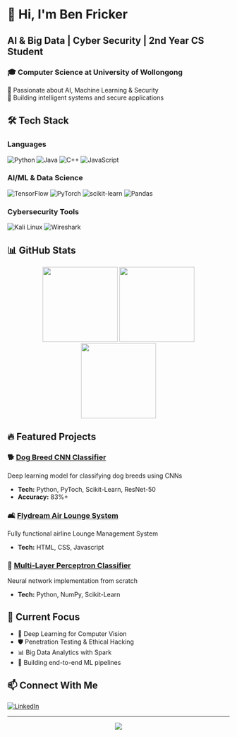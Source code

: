 # 👋 Hi, I'm Ben Fricker

## **AI & Big Data | Cyber Security | 2nd Year CS Student**

### 🎓 Computer Science at University of Wollongong

🔐 Passionate about AI, Machine Learning & Security  
🚀 Building intelligent systems and secure applications

## 🛠️ Tech Stack

### Languages
![Python](https://img.shields.io/badge/Python-3776AB?style=for-the-badge&logo=python&logoColor=white)
![Java](https://img.shields.io/badge/Java-ED8B00?style=for-the-badge&logo=openjdk&logoColor=white)
![C++](https://img.shields.io/badge/C++-00599C?style=for-the-badge&logo=cplusplus&logoColor=white)
![JavaScript](https://img.shields.io/badge/JavaScript-F7DF1E?style=for-the-badge&logo=javascript&logoColor=black)

### AI/ML & Data Science
![TensorFlow](https://img.shields.io/badge/TensorFlow-FF6F00?style=for-the-badge&logo=tensorflow&logoColor=white)
![PyTorch](https://img.shields.io/badge/PyTorch-EE4C2C?style=for-the-badge&logo=pytorch&logoColor=white)
![scikit-learn](https://img.shields.io/badge/scikit--learn-F7931E?style=for-the-badge&logo=scikit-learn&logoColor=white)
![Pandas](https://img.shields.io/badge/Pandas-150458?style=for-the-badge&logo=pandas&logoColor=white)

### Cybersecurity Tools
![Kali Linux](https://img.shields.io/badge/Kali_Linux-557C94?style=for-the-badge&logo=kalilinux&logoColor=white)
![Wireshark](https://img.shields.io/badge/Wireshark-1679A7?style=for-the-badge&logo=wireshark&logoColor=white)

## 📊 GitHub Stats

<div align="center">
  <img src="https://github-readme-stats.vercel.app/api?username=BenFricker&show_icons=true&theme=tokyonight&hide_border=true&count_private=true" height="170"/>
  <img src="https://github-readme-streak-stats.herokuapp.com/?user=BenFricker&theme=tokyonight&hide_border=true" height="170"/>
</div>

<div align="center">
  <img src="https://github-readme-stats.vercel.app/api/top-langs/?username=BenFricker&layout=compact&theme=tokyonight&hide_border=true&langs_count=8" height="170"/>
</div>

## 🔥 Featured Projects

### 🐕 [Dog Breed CNN Classifier](https://github.com/BenFricker/dog-breed-cnn-classifier)
Deep learning model for classifying dog breeds using CNNs
- **Tech:** Python, PyToch, Scikit-Learn, ResNet-50
- **Accuracy:** 83%+

### 🛋️ [Flydream Air Lounge System](https://github.com/BenFricker/flydream-air-lounge-system)
Fully functional airline Lounge Management System
- **Tech:** HTML, CSS, Javascript

### 🧠 [Multi-Layer Perceptron Classifier](https://github.com/BenFricker/Multi-Layer-Perceptron-Classifier)
Neural network implementation from scratch
- **Tech:** Python, NumPy, Scikit-Learn

## 🎯 Current Focus

- 🔬 Deep Learning for Computer Vision
- 🛡️ Penetration Testing & Ethical Hacking
- 📊 Big Data Analytics with Spark
- 🤖 Building end-to-end ML pipelines

## 📫 Connect With Me

[![LinkedIn](https://img.shields.io/badge/LinkedIn-0077B5?style=for-the-badge&logo=linkedin&logoColor=white)](www.linkedin.com/in/benfricker/)

---

<div align="center">
  <img src="https://komarev.com/ghpvc/?username=BenFricker&color=blueviolet&style=flat-square&label=Profile+Views" />
</div>
